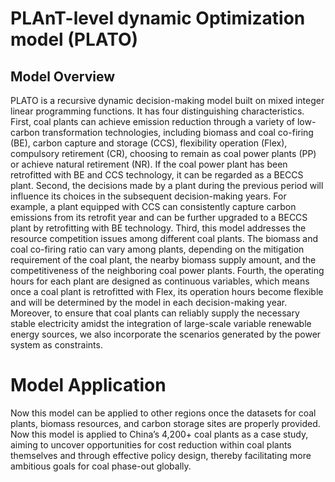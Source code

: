 # PLAnT-level dynamic Optimization model (PLATO)
## Model Overview

PLATO is a recursive dynamic decision-making model built on mixed integer linear programming functions. It has four distinguishing characteristics. 
First, coal plants can achieve emission reduction through a variety of low-carbon transformation technologies, including biomass and coal co-firing (BE), carbon capture and storage (CCS), flexibility operation (Flex), compulsory retirement (CR), choosing to remain as coal power plants (PP) or achieve natural retirement (NR). If the coal power plant has been retrofitted with BE and CCS technology, it can be regarded as a BECCS plant. 
Second, the decisions made by a plant during the previous period will influence its choices in the subsequent decision-making years. For example, a plant equipped with CCS can consistently capture carbon emissions from its retrofit year and can be further upgraded to a BECCS plant by retrofitting with BE technology. 
Third, this model addresses the resource competition issues among different coal plants. The biomass and coal co-firing ratio can vary among plants, depending on the mitigation requirement of the coal plant, the nearby biomass supply amount, and the competitiveness of the neighboring coal power plants. 
Fourth, the operating hours for each plant are designed as continuous variables, which means once a coal plant is retrofitted with Flex, its operation hours become flexible and will be determined by the model in each decision-making year. Moreover, to ensure that coal plants can reliably supply the necessary stable electricity amidst the integration of large-scale variable renewable energy sources, we also incorporate the scenarios generated by the power system as constraints. 

# Model Application
Now this model can be applied to other regions once the datasets for coal plants, biomass resources, and carbon storage sites are properly provided. Now this model is applied to China’s 4,200+ coal plants as a case study, aiming to uncover opportunities for cost reduction within coal plants themselves and through effective policy design, thereby facilitating more ambitious goals for coal phase-out globally.
